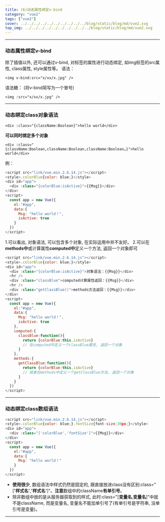 ```yaml
---
title: (6)动态属性绑定v-bind
category: "vue2"
tags: ["vue2"]
cover: ../../../../../../../../../../blog/static/blog/md/vue2.svg
top_img: ../../../../../../../../../../blog/static/blog/md/vue2.svg
---
```


***

### 动态属性绑定v-bind

除了插值以外, 还可以通过v-bind, 对标签的属性进行动态绑定, 如img标签的src属性, class属性, style属性等。
语法：


    <img v-bind:src="x/xx/x.jpg" />


语法糖： (将v-bind简写为一个冒号)


    <img :src="x/xx/x.jpg" />


***

### 动态绑定class对象语法


    <div :class="{className:Boolean}">hello world</div>


**可以同时绑定多个对象**

    <div :class="{className:Boolean,className:Boolean,className:Boolean…}">hello world</div>

例：


```js vue2
<script src="link/vue.min.2.6.14.js"></script>
<style>.colorBlue{color: blue;}</style>
<div id="app">
  <div :class="{colorBlue:isActive}">{{Msg}}</div>
</div>
<script>
  const app = new Vue({
    el:"#app",
    data:{
      Msg: "hello world！",
      isActive: true
    }
  })
</script>
```

1.可以看出, 对象语法, 可以包含多个对象, 在实际运用中并不友好。
2.可以在**methods中**或计算属性**computed中**定义一个方法, 返回一个对象即可


```js vue2
<script src="link/vue.min.2.6.14.js"></script>
<style>.colorBlue{color: blue;}</style>
<div id="app">
  <div :class="{colorBlue:isActive}">对象语法：{{Msg}}</div>
  <hr />
  <div :class="classBlue">computed计算属性返回：{{Msg}}</div>
  <hr />
  <div :class="getClassBlue()">methods方法返回：{{Msg}}</div>
</div>
<script>
  const app = new Vue({
    el:"#app",
    data:{
      Msg: "hello world！",
      isActive: true
    },
    computed:{
      classBlue:function(){
        return {colorBlue:this.isActive}
        // 在computed中定义一个classBlue属性, 返回一个对象
      }
    },
    methods:{
      getClassBlue:function(){
        return {colorBlue:this.isActive}
        // 或者在methods中定义一个getClassBlue方法, 返回一个对象
      }
    }
  })
</script>
```

***

### 动态绑定class数组语法


```js vue2
<script src="link/vue.min.2.6.14.js"></script>
<style>.colorBlue{color: blue;}.fontSize{font-size:30px;}</style>
<div id="app">
  <div :class="['colorBlue','fontSize']">{{Msg}}</div>
</div>
<script>
  const app = new Vue({
    el:"#app",
    data:{
      Msg: "hello world！"
    }
  })
</script>
```


* **使用很少**, 数组语法中样式仍然是固定的, 跟直接放进class没有区别:class="[**'样式名'**,**'样式名'**]"。**注意**数组中的className**有单引号**。
* 除非数组中放的是从服务器获取到的样式, 此时:class="[**变量名**,**变量名**]"中就不是className, 而是变量名, 变量名不能加单引号了(有单引号是字符串, 没单引号是变量)。


***

